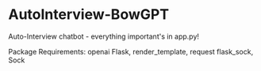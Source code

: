 # AutoInterview-BowGPT
 Auto-Interview chatbot - everything important's in app.py!

Package Requirements:
openai
Flask, render_template, request
flask_sock, Sock


